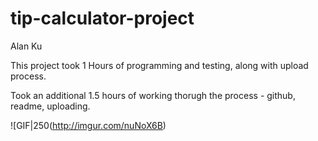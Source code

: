 tip-calculator-project
======================
Alan Ku

This project took 1 Hours of programming and testing, along with upload process.  

Took an additional 1.5 hours of working thorugh the process - github, readme, uploading.

![GIF|250(http://imgur.com/nuNoX6B)



